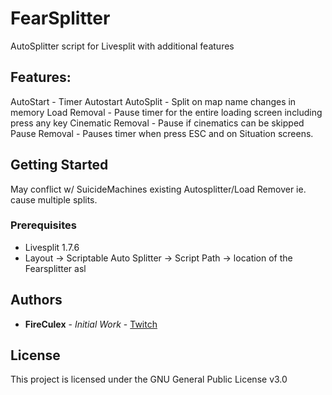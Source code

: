 # FearSplitter
AutoSplitter script for Livesplit with additional features

## Features:
AutoStart - Timer Autostart
AutoSplit - Split on map name changes in memory
Load Removal - Pause timer for the entire loading screen including press any key
Cinematic Removal - Pause if cinematics can be skipped
Pause Removal - Pauses timer when press ESC and on Situation screens.

## Getting Started
May conflict w/ SuicideMachines existing Autosplitter/Load Remover ie. cause multiple splits. 

### Prerequisites
* Livesplit 1.7.6
* Layout -> Scriptable Auto Splitter -> Script Path -> location of the Fearsplitter asl

## Authors

* **FireCulex** - *Initial Work*  - [Twitch](http://twitch.tv/fireculex)

## License

This project is licensed under the GNU General Public License v3.0
